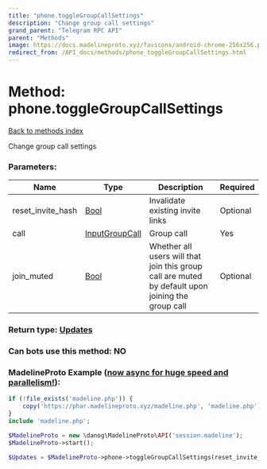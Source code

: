 ```yaml
---
title: "phone.toggleGroupCallSettings"
description: "Change group call settings"
grand_parent: "Telegram RPC API"
parent: "Methods"
image: https://docs.madelineproto.xyz/favicons/android-chrome-256x256.png
redirect_from: /API_docs/methods/phone_toggleGroupCallSettings.html
---
```

# Method: phone.toggleGroupCallSettings
[Back to methods index](index.html)



Change group call settings

### Parameters:

| Name     |    Type       | Description | Required |
|----------|---------------|-------------|----------|
|reset\_invite\_hash|[Bool](/API_docs/types/Bool.html) | Invalidate existing invite links | Optional|
|call|[InputGroupCall](/API_docs/types/InputGroupCall.html) | Group call | Yes|
|join\_muted|[Bool](/API_docs/types/Bool.html) | Whether all users will that join this group call are muted by default upon joining the group call | Optional|


### Return type: [Updates](/API_docs/types/Updates.html)

### Can bots use this method: **NO**


### MadelineProto Example ([now async for huge speed and parallelism!](https://docs.madelineproto.xyz/docs/ASYNC.html)):


```php
if (!file_exists('madeline.php')) {
    copy('https://phar.madelineproto.xyz/madeline.php', 'madeline.php');
}
include 'madeline.php';

$MadelineProto = new \danog\MadelineProto\API('session.madeline');
$MadelineProto->start();

$Updates = $MadelineProto->phone->toggleGroupCallSettings(reset_invite_hash: Bool, call: InputGroupCall, join_muted: Bool, );
```


